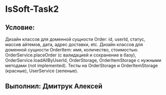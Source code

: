 # IsSoft-Task2
## Условие:
Дизайн классов для доменной сущности Order: id, userId, статус, массив айтемов, дата, адрес доставки, etc.
Дизайн классов для доменной сущности OrderItem: имя, количество, стоимостью.
OrderService.placeOrder (c валидацией и сохранение в базу), OrderService.loadAllByUserId,
OrderStorage, OrderItemStorage с нужными методами (not implemented).
Тесты на OrderStorage и OrderItemStorage (красные), UserService (зеленые).

## Выполнил: Дмитрук Алексей
